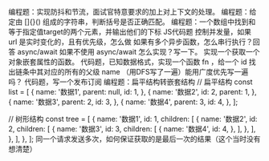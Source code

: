 编程题：实现防抖和节流，面试官特意要求的加上对上下文的处理。
编程题：给定由 []{}() 组成的字符串，判断括号是否正确匹配。
编程题：一个数组中找到和等于指定值target的两个元素，并输出他们的下标
JS代码题 控制并发量，如果 url 是实时变化的，且有优先级，怎么做
如果有多个异步函数，怎么串行执行？回答 async/await
如果不使用 async/await 怎么实现？写一下。
实现一个获取一个对象嵌套属性的函数。
代码题，已知数据格式，实现一个函数 fn ，给一个 id 找出链条中其对应的所有的父级 name （用DFS写了一遍）能用广度优先写一遍吗？
代码题，写一个发布订阅
编程题：扁平结构转嵌套结构
// 扁平结构
const list = [
  {
    name: '数据1',
    parent: null,
    id: 1,
  },
  {
    name: '数据2',
    id: 2,
    parent: 1,
  },
  {
    name: '数据3',
    parent: 2,
    id: 3,
  },
  {
    name: '数据4',
    parent: 3,
    id: 4,
  },
];

// 树形结构
const tree = [
  {
    name: '数据1',
    id: 1,
    children: [
      {
        name: '数据2',
        id: 2,
        children: [
          {
            name: '数据3',
            id: 3,
            children: [
              {
                name: '数据4',
                id: 4,
              },
            ],
          },
        ],
      },
    ],
  },
];
同一个请求发送多次，如何保证获取的是最后一次的结果（这个当时没有想清楚）

